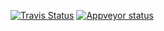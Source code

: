 [![Travis Status](https://travis-ci.org/PyTables/PyTables.png)](http://travis-ci.org/PyTables/PyTables)
[![Appveyor status](https://ci.appveyor.com/api/projects/status/5a1hngtmp6cg2f3g?svg=true)](https://ci.appveyor.com/project/PyTablesBot/pytables)

